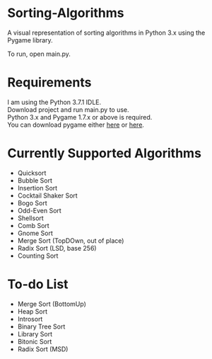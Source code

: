 # Sorting-Algorithms
A visual representation of sorting algorithms in Python 3.x using the Pygame library.

To run, open main.py.

# Requirements
I am using the Python 3.7.1 IDLE.\
Download project and run main.py to use.\
Python 3.x and Pygame 1.7.x or above is required.\
You can download pygame either [here](https://www.pygame.org/download.shtml) or [here](https://bitbucket.org/pygame/pygame/downloads/).

# Currently Supported Algorithms
- Quicksort
- Bubble Sort
- Insertion Sort
- Cocktail Shaker Sort
- Bogo Sort
- Odd-Even Sort
- Shellsort
- Comb Sort
- Gnome Sort
- Merge Sort (TopDOwn, out of place)
- Radix Sort (LSD, base 256)
- Counting Sort

# To-do List
- Merge Sort (BottomUp)
- Heap Sort
- Introsort
- Binary Tree Sort
- Library Sort
- Bitonic Sort
- Radix Sort (MSD)
